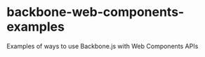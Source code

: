 backbone-web-components-examples
================================

Examples of ways to use Backbone.js with Web Components APIs
